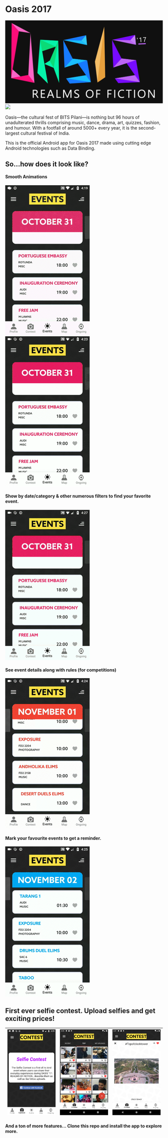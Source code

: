 # Oasis 2017
![Oasis Banner](https://raw.githubusercontent.com/iammvaibhav/Oasis-2017/master/oasisBanner.png)
[<img src="https://play.google.com/intl/en_us/badges/images/generic/en_badge_web_generic.png" width="256">](https://play.google.com/store/apps/details?id=v2015.oasis.pilani.bits.com.home&hl=en)

Oasis—the cultural fest of BITS Pilani—is nothing but 96 hours of unadulterated thrills comprising music, dance, drama, art, quizzes, fashion, and humour. With a footfall of around 5000+ every year, it is the second-largest cultural festival of India. 

This is the official Android app for Oasis 2017 made using cutting edge Android technologies such as Data Binding.

## So...how does it look like?

#### Smooth Animations
![Oasis1](https://raw.githubusercontent.com/iammvaibhav/Oasis-2017/master/Oasis1.gif) ![Oasis2](https://raw.githubusercontent.com/iammvaibhav/Oasis-2017/master/Oasis2.gif) 

#### Show by date/category & other numerous filters to find your favorite event.
![Oasis3](https://raw.githubusercontent.com/iammvaibhav/Oasis-2017/master/Oasis3.gif)

#### See event details along with rules (for competitions)
![Oasis4](https://raw.githubusercontent.com/iammvaibhav/Oasis-2017/master/Oasis4.gif)

#### Mark your favourite events to get a reminder.
![Oasis5](https://raw.githubusercontent.com/iammvaibhav/Oasis-2017/master/Oasis5.gif)

## First ever selfie contest. Upload selfies and get exciting prices!
![Oasis-sc1](https://raw.githubusercontent.com/iammvaibhav/Oasis-2017/master/Oasis-sc1.png) | ![Oasis-sc2](https://raw.githubusercontent.com/iammvaibhav/Oasis-2017/master/Oasis-sc2.png) | ![Oasis-sc3](https://raw.githubusercontent.com/iammvaibhav/Oasis-2017/master/Oasis-sc3.png)
:--:|:--:|:--:

#### And a ton of more features... Clone this repo and install the app to explore more.
